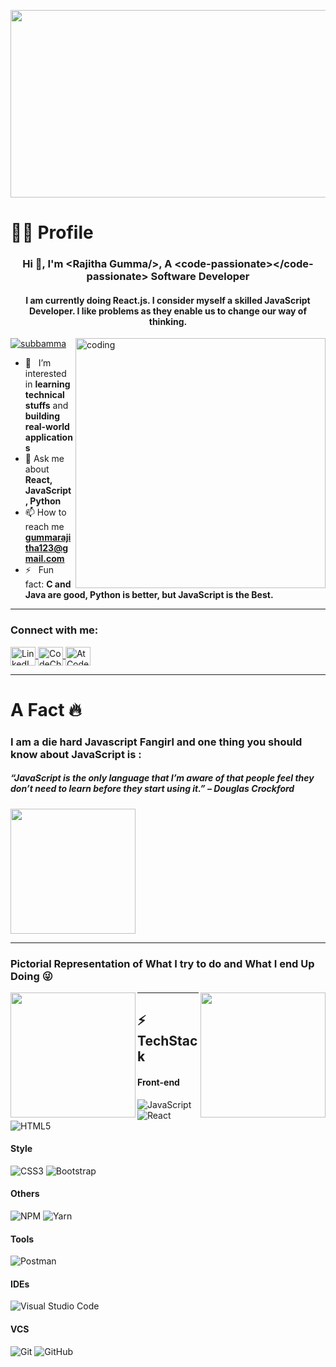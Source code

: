 <p align="center" width="100%">
    <img width="800" height="300px" src="https://res.cloudinary.com/dmsxwwfb5/image/upload/v1595866967/full-stack-devlopment-min.png">
</p>

<H1> 👨‍💻 Profile </H1>
<h3 align="center">Hi 👋, I'm &lt;Rajitha Gumma/&gt;, A &lt;code-passionate&gt;&lt;/code-passionate&gt; Software Developer </h3>

<h4 align="center">I am currently doing React.js. I consider myself a skilled JavaScript Developer. I like problems as they enable us to change our way of thinking.</h4>

<img src="https://mir-s3-cdn-cf.behance.net/project_modules/disp/601014116770475.6068beff4640a.gif" alt="coding" align="right" width="400px">

<p align="left"> 
  <a href="https://github.com/ryo-ma/github-profile-trophy">
    <img src="https://github-profile-trophy.vercel.app/?username=venkatasubbamma" alt="subbamma" />
  </a>
</p>

- 👀 &nbsp; I’m interested in **learning technical stuffs** and **building real-world applications**  
- 💬 Ask me about **React, JavaScript, Python**  
- 📫 How to reach me **gummarajitha123@gmail.com**  
- ⚡ &nbsp; Fun fact: **C and Java are good, Python is better, but JavaScript is the Best.**  

---

<h3 align="left">Connect with me:</h3>
<p align="left">
<a href="https://www.linkedin.com/in/gumma-rajitha/" target="blank">
  <img align="center" src="https://raw.githubusercontent.com/rahuldkjain/github-profile-readme-generator/master/src/images/icons/Social/linked-in-alt.svg" alt="LinkedIn" height="30" width="40" />
</a>

<a href="https://www.codechef.com/users/gummarajitha12" target="blank">
  <img align="center" src="https://cdn.jsdelivr.net/npm/simple-icons@v5/icons/codechef.svg" alt="CodeChef" height="30" width="40" />
</a>

<a href="https://atcoder.jp/users/your_atcoder_id" target="blank">
  <img align="center" src="https://cdn.jsdelivr.net/npm/simple-icons@v5/icons/atcoder.svg" alt="AtCoder" height="30" width="40" />
</a>
</p>

---

<h1> A Fact 🔥</h1>
<p align="center">
<H3>I am a die hard Javascript Fangirl and one thing you should know about JavaScript is :</H3>
<H5>“JavaScript is the only language that I’m aware of that people feel they don’t need to learn before they start using it.” – Douglas Crockford</H5>
<img height="200" src="https://raw.githubusercontent.com/Rahulfordev/img-file/main/exampul.webp"/>  
</p>

---

### Pictorial Representation of What I try to do and What I end Up Doing 😜 

<a href="#">
  <img align="left" width="200" src="https://github.com/Rahulfordev/img-file/blob/main/black.png" />
</a>

<a href="#">
  <img align="right" width="200" src="https://github.com/Rahulfordev/img-file/blob/main/white.png" />
</a>

---

## ⚡ TechStack

#### Front-end
![JavaScript](https://img.shields.io/badge/javascript-%23323330.svg?style=for-the-badge&logo=javascript&logoColor=%23F7DF1E)
![React](https://img.shields.io/badge/react-%2320232a.svg?style=for-the-badge&logo=react&logoColor=%2361DAFB)
![HTML5](https://img.shields.io/badge/html5-%23E34F26.svg?style=for-the-badge&logo=html5&logoColor=white)

#### Style
![CSS3](https://img.shields.io/badge/css3-%231572B6.svg?style=for-the-badge&logo=css3&logoColor=white)
![Bootstrap](https://img.shields.io/badge/bootstrap-%23563D7C.svg?style=for-the-badge&logo=bootstrap&logoColor=white)

#### Others
![NPM](https://img.shields.io/badge/NPM-%23000000.svg?style=for-the-badge&logo=npm&logoColor=white)
![Yarn](https://img.shields.io/badge/yarn-%232C8EBB.svg?style=for-the-badge&logo=yarn&logoColor=white)

#### Tools
![Postman](https://img.shields.io/badge/Postman-FF6C37?style=for-the-badge&logo=postman&logoColor=white)

#### IDEs
![Visual Studio Code](https://img.shields.io/badge/Visual%20Studio%20Code-0078d7.svg?style=for-the-badge&logo=visual-studio-code&logoColor=white) 

#### VCS
![Git](https://img.shields.io/badge/git-%23F05033.svg?style=for-the-badge&logo=git&logoColor=white)
![GitHub](https://img.shields.io/badge/github-%23121011.svg?style=for-the-badge&logo=github&logoColor=white)
